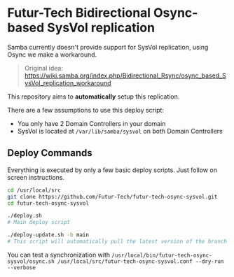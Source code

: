 # Futur-Tech Bidirectional Osync-based SysVol replication 

Samba currently doesn't provide support for SysVol replication, using Osync we make a workaround.

> Original idea: https://wiki.samba.org/index.php/Bidirectional_Rsync/osync_based_SysVol_replication_workaround

This repository aims to **automatically** setup this replication.

There are a few assumptions to use this deploy script:
- You only have 2 Domain Controllers in your domain
- SysVol is located at `/var/lib/samba/sysvol` on both Domain Controllers

## Deploy Commands

Everything is executed by only a few basic deploy scripts. Just follow on screen instructions.

```bash
cd /usr/local/src
git clone https://github.com/Futur-Tech/futur-tech-osync-sysvol.git
cd futur-tech-osync-sysvol

./deploy.sh 
# Main deploy script

./deploy-update.sh -b main
# This script will automatically pull the latest version of the branch ("main" in the example) and relaunch itself if a new version is found. Then it will run deploy.sh. Also note that any additional arguments given to this script will be passed to the deploy.sh script.
```

You can test a synchronization with `/usr/local/bin/futur-tech-osync-sysvol/osync.sh /usr/local/src/futur-tech-osync-sysvol.conf --dry-run --verbose`